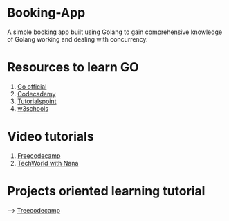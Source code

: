 # Booking-App
A simple booking app built using Golang to gain comprehensive knowledge of Golang working and dealing with concurrency.

# Resources to learn GO
1. [Go official](https://go.dev/learn/)
2. [Codecademy](https://www.codecademy.com/learn/learn-go)
3. [Tutorialspoint](https://www.tutorialspoint.com/go/index.htm)
4. [w3schools](https://www.w3schools.com/go/)

# Video tutorials
1. [Freecodecamp](https://www.youtube.com/watch?v=YS4e4q9oBaU)
2. [TechWorld with Nana](https://www.youtube.com/watch?v=yyUHQIec83I)

# Projects oriented learning tutorial
--> [Treecodecamp](https://www.youtube.com/watch?v=jFfo23yIWac)
